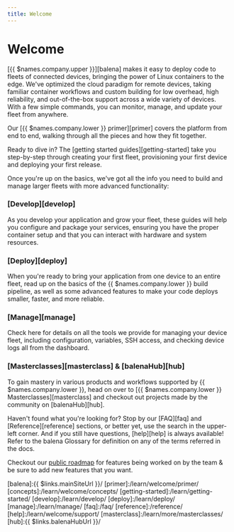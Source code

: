 ```yaml
---
title: Welcome
---
```


# Welcome

[{{ $names.company.upper }}][balena] makes it easy to deploy code to fleets of connected devices, bringing the power of Linux containers to the edge. We've optimized the cloud paradigm for remote devices, taking familiar container workflows and custom building for low overhead, high reliability, and out-of-the-box support across a wide variety of devices. With a few simple commands, you can monitor, manage, and update your fleet from anywhere.

Our [{{ $names.company.lower }} primer][primer] covers the platform from end to end, walking through all the pieces and how they fit together.

Ready to dive in? The [getting started guides][getting-started] take you step-by-step through creating your first fleet, provisioning your first device and deploying your first release.

Once you're up on the basics, we've got all the info you need to build and manage larger fleets with more advanced functionality:

### [Develop][develop]

As you develop your application and grow your fleet, these guides will help you configure and package your services, ensuring you have the proper container setup and that you can interact with hardware and system resources.

### [Deploy][deploy]

When you're ready to bring your application from one device to an entire fleet, read up on the basics of the {{ $names.company.lower }} build pipeline, as well as some advanced features to make your code deploys smaller, faster, and more reliable.

### [Manage][manage]

Check here for details on all the tools we provide for managing your device fleet, including configuration, variables, SSH access, and checking device logs all from the dashboard.

### [Masterclasses][masterclass] & [balenaHub][hub]

To gain mastery in various products and workflows supported by {{ $names.company.lower }}, head on over to [{{ $names.company.lower }} Masterclasses][masterclass] and checkout out projects made by the community on [balenaHub][hub]. 

Haven't found what you're looking for? Stop by our [FAQ][faq] and [Reference][reference] sections, or better yet, use the search in the upper-left corner. And if you still have questions, [help][help] is always available! Refer to the balena Glossary for definition on any of the terms referred in the docs.

Checkout our [public roadmap](https://roadmap.balena.io) for features being worked on by the team & be sure to add new features that you want.

[balena]:{{ $links.mainSiteUrl }}/
[primer]:/learn/welcome/primer/
[concepts]:/learn/welcome/concepts/
[getting-started]:/learn/getting-started/
[develop]:/learn/develop/
[deploy]:/learn/deploy/
[manage]:/learn/manage/
[faq]:/faq/
[reference]:/reference/
[help]:/learn/welcome/support/
[masterclass]:/learn/more/masterclasses/
[hub]:{{ $links.balenaHubUrl }}/
